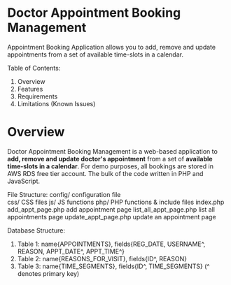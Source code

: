 # Doctor Appointment Booking Management

Appointment Booking Application allows you to add, remove and update appointments from a set of available time-slots in a calendar.

Table of Contents:
1. Overview
2. Features
3. Requirements
4. Limitations (Known Issues)

Overview
========
Doctor Appointment Booking Management is a web-based application to **add, remove and update doctor's appointment** from a set of **available time-slots in a calendar**. For demo purposes, all bookings are stored in AWS RDS free tier account. The bulk of the code written in PHP and JavaScript. 

File Structure:
config/       				configuration file            
css/          				CSS files
js/           				JS functions
php/          				PHP functions & include files
index.php
add_appt_page.php			add appointment page
list_all_appt_page.php		list all appointments page
update_appt_page.php		update an appointment page


Database Structure:
1. Table 1: name{APPOINTMENTS}, fields{REG_DATE, USERNAME^, REASON, APPT_DATE^, APPT_TIME^}
2. Table 2: name{REASONS_FOR_VISIT}, fields{ID^, REASON}
3. Table 3: name{TIME_SEGMENTS}, fields{ID^, TIME_SEGMENTS}
(^ denotes primary key)
